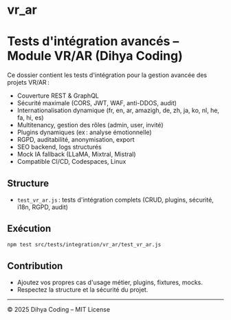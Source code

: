 # vr_ar

# Tests d'intégration avancés – Module VR/AR (Dihya Coding)

Ce dossier contient les tests d'intégration pour la gestion avancée des projets VR/AR :
- Couverture REST & GraphQL
- Sécurité maximale (CORS, JWT, WAF, anti-DDOS, audit)
- Internationalisation dynamique (fr, en, ar, amazigh, de, zh, ja, ko, nl, he, fa, hi, es)
- Multitenancy, gestion des rôles (admin, user, invité)
- Plugins dynamiques (ex : analyse émotionnelle)
- RGPD, auditabilité, anonymisation, export
- SEO backend, logs structurés
- Mock IA fallback (LLaMA, Mixtral, Mistral)
- Compatible CI/CD, Codespaces, Linux

## Structure
- `test_vr_ar.js` : tests d'intégration complets (CRUD, plugins, sécurité, i18n, RGPD, audit)

## Exécution
```bash
npm test src/tests/integration/vr_ar/test_vr_ar.js
```

## Contribution
- Ajoutez vos propres cas d'usage métier, plugins, fixtures, mocks.
- Respectez la structure et la sécurité du projet.

---
© 2025 Dihya Coding – MIT License

